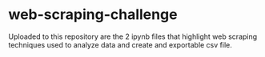 # web-scraping-challenge
Uploaded to this repository are the 2 ipynb files that highlight web scraping techniques used to analyze data and create and exportable csv file.
